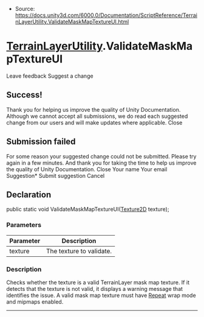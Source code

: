 * Source: https://docs.unity3d.com/6000.0/Documentation/ScriptReference/TerrainLayerUtility.ValidateMaskMapTextureUI.html

#  [TerrainLayerUtility](https://docs.unity3d.com/6000.0/Documentation/ScriptReference/TerrainLayerUtility.html).ValidateMaskMapTextureUI
Leave feedback
Suggest a change
## Success!
Thank you for helping us improve the quality of Unity Documentation. Although we cannot accept all submissions, we do read each suggested change from our users and will make updates where applicable.
Close
## Submission failed
For some reason your suggested change could not be submitted. Please <a>try again</a> in a few minutes. And thank you for taking the time to help us improve the quality of Unity Documentation.
Close
Your name Your email Suggestion* Submit suggestion
Cancel
## Declaration
public static void ValidateMaskMapTextureUI([Texture2D](https://docs.unity3d.com/6000.0/Documentation/ScriptReference/Texture2D.html) texture); 
### Parameters
Parameter | Description  
---|---  
texture | The texture to validate.  
### Description
Checks whether the texture is a valid TerrainLayer mask map texture. If it detects that the texture is not valid, it displays a warning message that identifies the issue.
A valid mask map texture must have [Repeat](https://docs.unity3d.com/6000.0/Documentation/ScriptReference/TextureWrapMode.Repeat.html) wrap mode and mipmaps enabled.
* * *

